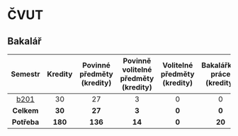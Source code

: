 # ČVUT
## Bakalář

|               Semestr               | Kredity | Povinné předměty (kredity) | Povinně volitelné předměty (kredity) | Volitelné předměty (kredity) | Bakalářksá práce (kredity) |
| :---------------------------------: | :-----: | :------------------------: | :----------------------------------: | :--------------------------: | :------------------------: |
| [b201](CTU/blob/main/b201/index.md) |   30    |             27             |                  3                   |              0               |             0              |
|             **Celkem**              | **30**  |           **27**           |                **3**                 |            **0**             |           **0**            |
|             **Potřeba**             | **180** |          **136**           |                **14**                |            **0**             |           **20**           |
